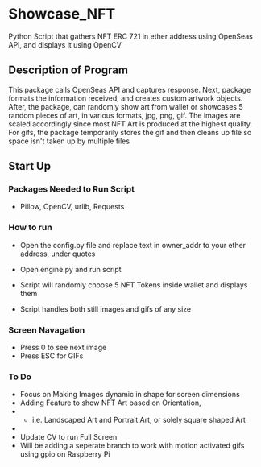 # Showcase_NFT
Python Script that gathers NFT ERC 721 in ether address using OpenSeas API, and displays it using OpenCV

## Description of Program
This package calls OpenSeas API and captures response. Next, package formats the information received, and creates custom
artwork objects. After, the package, can randomly show art from wallet or showcases 5 random pieces of art, in various
formats, jpg, png, gif. The images are scaled accordingly since most NFT Art is produced at the highest quality. For gifs, the package temporarily stores the gif and then cleans up file so space isn't taken up by multiple files


## Start Up
### Packages Needed to Run Script
 - Pillow, OpenCV, urlib, Requests
 
### How to run
- Open the config.py file and replace text in owner_addr to your ether address, under quotes
- Open engine.py and run script

- Script will randomly choose 5 NFT Tokens inside wallet and displays them
- Script handles both still images and gifs of any size

### Screen Navagation
- Press 0 to see next image
- Press ESC for GIFs

### To Do
- Focus on Making Images dynamic in shape for screen dimensions
- Adding Feature to show NFT Art based on Orientation,
- - i.e. Landscaped Art and Portrait Art, or solely square shaped Art
- 
- Update CV to run Full Screen
- Will be adding a seperate branch to work with motion activated gifs using gpio on Raspberry Pi


